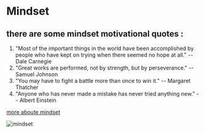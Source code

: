# Mindset
## there are some mindset motivational quotes :
1. "Most of the important things in the world have been accomplished by people who have kept on trying when there seemed no hope at all." -- Dale Carnegie
2. "Great works are performed, not by strength, but by perseverance." -- Samuel Johnson
3. "You may have to fight a battle more than once to win it." -- Margaret Thatcher
4. "Anyone who has never made a mistake has never tried anything new." -- Albert Einstein

[more aboute mindset](https://www.atlassian.com/blog/inside-atlassian/growth-mindset)




![mindset](https://i.ytimg.com/vi/OwbVC1_tO_I/maxresdefault.jpg)



